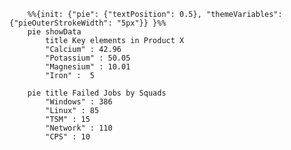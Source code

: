                  
<script src="https://cdnjs.cloudflare.com/ajax/libs/Chart.js/2.5.0/Chart.min.js"></script>    
                
<canvas id="myChart" style="width:100%;max-width:600px;text-decoration-color:white;"></canvas>

<script>
var xValues = ["Incident", "Change Request", "Service Request", "Problem", "SPN"];
var yValues = [10, 9, 44, 24, 25];
var barColors = ["red", "green","blue","orange","cyan"];
          
new Chart("myChart", {
type: "bar",
data: { 
    labels: xValues,
    datasets: [{
    backgroundColor: barColors,
    data: yValues
    }]
},
options: {
    legend: {display: false},
    title: {
    display: true,
    text: "Daily SoD Report"
    }
}
});
</script>


``` mermaid
    %%{init: {"pie": {"textPosition": 0.5}, "themeVariables": {"pieOuterStrokeWidth": "5px"}} }%%
    pie showData
        title Key elements in Product X
        "Calcium" : 42.96
        "Potassium" : 50.05
        "Magnesium" : 10.01
        "Iron" :  5
```

``` mermaid
    pie title Failed Jobs by Squads
        "Windows" : 386
        "Linux" : 85
        "TSM" : 15
        "Network" : 110
        "CPS" : 10


```